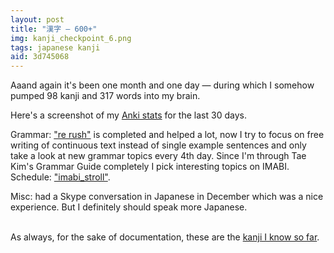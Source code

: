 ```yaml
---
layout: post
title: "漢字 — 600+"
img: kanji_checkpoint_6.png
tags: japanese kanji
aid: 3d745068
---
```


Aaand again it's been one month and one day — during which I somehow pumped 98 kanji and 317 words into my brain.

Here's a screenshot of my [Anki stats](static/img/blog/anki_stats_140111.png) for the last 30 days.

Grammar: ["re rush"](http://moc.sirtetris.com/re_rush/) is completed and helped a lot, now I try to focus on free writing of continuous text instead of single example sentences and only take a look at new grammar topics every 4th day. Since I'm through Tae Kim's Grammar Guide completely I pick interesting topics on IMABI. Schedule: ["imabi_stroll"](http://moc.sirtetris.com/imabi_stroll/).

Misc: had a Skype conversation in Japanese in December which was a nice experience. But I definitely should speak more Japanese.

‌  
As always, for the sake of documentation, these are the [kanji I know so far](static/dl/kanji_checkpoint_6).